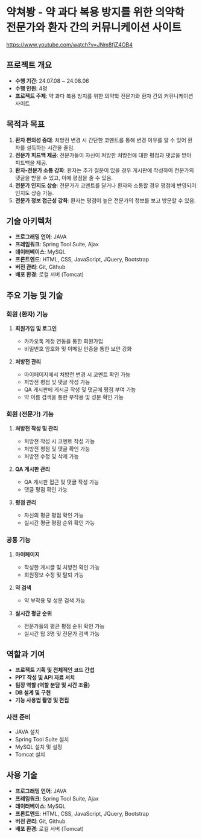 # 약쳐봥 - 약 과다 복용 방지를 위한 의약학 전문가와 환자 간의 커뮤니케이션 사이트
https://www.youtube.com/watch?v=JNm8fjZ4OB4
## 프로젝트 개요

- **수행 기간**: 24.07.08 ~ 24.08.06
- **수행 인원**: 4명
- **프로젝트 주제**: 약 과다 복용 방지를 위한 의약학 전문가와 환자 간의 커뮤니케이션 사이트

## 목적과 목표

1. **환자 편의성 증대**: 처방전 변경 시 간단한 코멘트를 통해 변경 이유를 알 수 있어 환자를 설득하는 시간을 줄임.
2. **전문가 피드백 제공**: 전문가들이 자신이 처방한 처방전에 대한 평점과 댓글을 받아 피드백을 제공.
3. **환자-전문가 소통 강화**: 환자는 추가 질문이 있을 경우 게시판에 작성하여 전문가의 댓글을 받을 수 있고, 이에 평점을 줄 수 있음.
4. **전문가 인지도 상승**: 전문가가 코멘트를 달거나 환자와 소통할 경우 평점에 반영되어 인지도 상승 가능.
5. **전문가 정보 접근성 강화**: 환자는 평점이 높은 전문가의 정보를 보고 방문할 수 있음.

## 기술 아키텍처

- **프로그래밍 언어**: JAVA
- **프레임워크**: Spring Tool Suite, Ajax
- **데이터베이스**: MySQL
- **프론트엔드**: HTML, CSS, JavaScript, JQuery, Bootstrap
- **버전 관리**: Git, Github
- **배포 환경**: 로컬 서버 (Tomcat)

## 주요 기능 및 기술

### 회원 (환자) 기능

1. **회원가입 및 로그인**
    - 카카오톡 계정 연동을 통한 회원가입
    - 비밀번호 암호화 및 이메일 인증을 통한 보안 강화

2. **처방전 관리**
    - 마이페이지에서 처방전 변경 시 코멘트 확인 가능
    - 처방전 평점 및 댓글 작성 가능
    - QA 게시판에 게시글 작성 및 댓글에 평점 부여 가능
    - 약 이름 검색을 통한 부작용 및 성분 확인 가능

### 회원 (전문가) 기능

1. **처방전 작성 및 관리**
    - 처방전 작성 시 코멘트 작성 가능
    - 처방전 평점 및 댓글 확인 가능
    - 처방전 수정 및 삭제 가능

2. **QA 게시판 관리**
    - QA 게시판 접근 및 댓글 작성 가능
    - 댓글 평점 확인 가능

3. **평점 관리**
    - 자신의 평균 평점 확인 가능
    - 실시간 평균 평점 순위 확인 가능

### 공통 기능

1. **마이페이지**
    - 작성한 게시글 및 처방전 확인 가능
    - 회원정보 수정 및 탈퇴 가능

2. **약 검색**
    - 약 부작용 및 성분 검색 가능

3. **실시간 평균 순위**
    - 전문가들의 평균 평점 순위 확인 가능
    - 실시간 탑 3명 및 전문가 검색 가능

## 역할과 기여

- **프로젝트 기획 및 전체적인 코드 간섭**
- **PPT 작성 및 API 자료 서치**
- **팀장 역할 (역할 분담 및 시간 조율)**
- **DB 설계 및 구현**
- **기능 사용법 촬영 및 편집**


### 사전 준비

- JAVA 설치
- Spring Tool Suite 설치
- MySQL 설치 및 설정
- Tomcat 설치



## 사용 기술

- **프로그래밍 언어**: JAVA
- **프레임워크**: Spring Tool Suite, Ajax
- **데이터베이스**: MySQL
- **프론트엔드**: HTML, CSS, JavaScript, JQuery, Bootstrap
- **버전 관리**: Git, Github
- **배포 환경**: 로컬 서버 (Tomcat)


